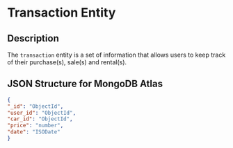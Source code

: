 # Transaction Entity

## Description

The `transaction` entity is a set of information that allows users to keep track of their purchase(s), sale(s) and rental(s).

## JSON Structure for MongoDB Atlas

```JSON
{
"_id": "ObjectId",
"user_id": "ObjectId",
"car_id": "ObjectId",
"price": "number",
"date": "ISODate"
}
```
